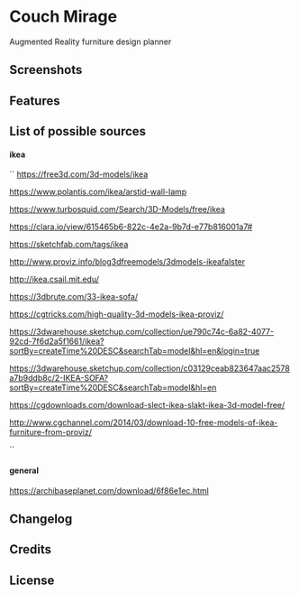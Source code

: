 # Couch Mirage

Augmented Reality furniture design planner




## Screenshots

## Features

## List of possible  sources
#### ikea
``
https://free3d.com/3d-models/ikea

https://www.polantis.com/ikea/arstid-wall-lamp

https://www.turbosquid.com/Search/3D-Models/free/ikea

https://clara.io/view/615465b6-822c-4e2a-9b7d-e77b816001a7#

https://sketchfab.com/tags/ikea

http://www.proviz.info/blog3dfreemodels/3dmodels-ikeafalster

http://ikea.csail.mit.edu/

https://3dbrute.com/33-ikea-sofa/

https://cgtricks.com/high-quality-3d-models-ikea-proviz/

https://3dwarehouse.sketchup.com/collection/ue790c74c-6a82-4077-92cd-7f6d2a5f1661/ikea?sortBy=createTime%20DESC&searchTab=model&hl=en&login=true

https://3dwarehouse.sketchup.com/collection/c03129ceab823647aac2578a7b9ddb8c/2-IKEA-SOFA?sortBy=createTime%20DESC&searchTab=model&hl=en

https://cgdownloads.com/download-slect-ikea-slakt-ikea-3d-model-free/

http://www.cgchannel.com/2014/03/download-10-free-models-of-ikea-furniture-from-proviz/


``
#### general
https://archibaseplanet.com/download/6f86e1ec.html

## Changelog
## Credits


## License

